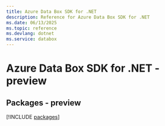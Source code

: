 ```yaml
---
title: Azure Data Box SDK for .NET
description: Reference for Azure Data Box SDK for .NET
ms.date: 06/13/2025
ms.topic: reference
ms.devlang: dotnet
ms.service: databox
---
```

# Azure Data Box SDK for .NET - preview
## Packages - preview
[!INCLUDE [packages](data-box-index.md)]